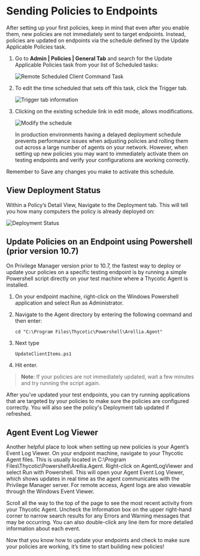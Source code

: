 [title]: # (Sending Policies to Endpoints)
[tags]: # (Application Control,Policy,Endpoints)
[priority]: # (2)
# Sending Policies to Endpoints

After setting up your first policies, keep in mind that even after you enable them, new policies are not immediately sent to target endpoints. Instead, policies are updated on endpoints via the schedule defined by the Update Applicable Policies task.

1. Go to __Admin | Policies | General Tab__ and search for the Update Applicable Policies task from your list of Scheduled tasks:

   ![Remote Scheduled Client Command Task](images/task/update-applicable-policies.png)
1. To edit the time scheduled that sets off this task, click the Trigger tab.

   ![Trigger tab information](images/task/trigger.png)
1. Clicking on the existing schedule link in edit mode, allows modifications.

   ![Modify the schedule](images/task/trigger-edit.png)

   In production environments having a delayed deployment schedule prevents performance issues when adjusting policies and rolling them out across a large number of agents on your network. However, when setting up new policies you may want to immediately activate them on testing endpoints and verify your configurations are working correctly.

Remember to Save any changes you make to activate this schedule.

## View Deployment Status

Within a Policy’s Detail View, Navigate to the Deployment tab. This will tell you how many computers the policy is already deployed on:

![Deployment Status](images/task/deployment.png)

## Update Policies on an Endpoint using Powershell (prior version 10.7)

On Privilege Manager version prior to 10.7, the fastest way to deploy or update your policies on a specific testing endpoint is by running a simple Powershell script directly on your test machine where a Thycotic Agent is installed.

1. On your endpoint machine, right-click on the Windows Powershell application and select Run as Administrator.
1. Navigate to the Agent directory by entering the following command and then enter:

   ```shell
   cd "C:\Program Files\Thycotic\Powershell\Arellia.Agent"
   ```
1. Next type

   ```shell
   UpdateClientItems.ps1
   ```
1. Hit enter.

<!-- NOT Required with implementation change for 10.7
TODO - update <User-added image>

Your results will look something like this:

TODO - update <User-added image>

In this example we see that a new “Blacklist + Quarantine” policy was successfully added to the endpoint machine. -->

>**Note**:
>If your policies are not immediately updated, wait a few minutes and try running the script again.

After you’ve updated your test endpoints, you can try running applications that are targeted by your policies to make sure the policies are configured correctly. You will also see the policy's Deployment tab updated if refreshed.

## Agent Event Log Viewer

Another helpful place to look when setting up new policies is your Agent’s Event Log Viewer. On your endpoint machine, navigate to your Thycotic Agent files. This is usually located in C:\Program Files\Thycotic\Powershell\Arellia.Agent. Right-click on AgentLogViewer and select Run with Powershell.  This will open your Agent Event Log Viewer, which shows updates in real time as the agent communicates with the Privilege Manager server. For remote access, Agent logs are also viewable through the Windows Event Viewer.

Scroll all the way to the top of the page to see the most recent activity from your Thycotic Agent. Uncheck the Information box on the upper right-hand corner to narrow search results for any Errors and Warning messages that may be occurring. You can also double-click any line item for more detailed information about each event.

Now that you know how to update your endpoints and check to make sure your policies are working, it’s time to start building new policies!
